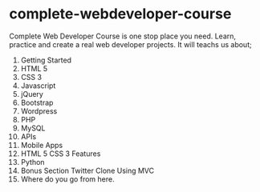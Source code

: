 # complete-webdeveloper-course

Complete Web Developer Course is one stop place you need. Learn, practice and create a real web developer projects. It will teachs us about;

1. Getting Started
2. HTML 5
3. CSS 3
4. Javascript
5. jQuery
6. Bootstrap
7. Wordpress
8. PHP
9. MySQL
10. APIs
11. Mobile Apps
12. HTML 5 CSS 3 Features
13. Python
14. Bonus Section Twitter Clone Using MVC
15. Where do you go from here.
